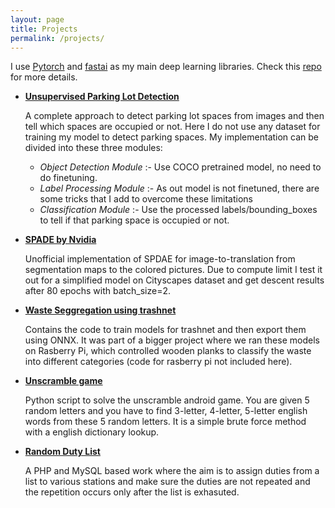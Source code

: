 ```yaml
---
layout: page
title: Projects
permalink: /projects/
---
```


I use [Pytorch](https://pytorch.org/) and [fastai](https://www.fast.ai/) as my main deep learning libraries. Check this [repo](https://github.com/KushajveerSingh/deep_learning) for more details.

* **[Unsupervised Parking Lot Detection](https://github.com/KushajveerSingh/Unsupervised-Parking-Lot-Detection)**
  
    A complete approach to detect parking lot spaces from images and then tell which spaces are occupied or not. Here I do not use any dataset for training my model to detect parking spaces. My implementation can be divided into these three modules:
    - *Object Detection Module* :- Use COCO pretrained model, no need to do finetuning.
    - *Label Processing Module* :- As out model is not finetuned, there are some tricks that I add to overcome these limitations
    - *Classification Module* :- Use the processed labels/bounding_boxes to tell if that parking space is occupied or not.
* **[SPADE by Nvidia](https://github.com/KushajveerSingh/SPADE-PyTorch)**
  
    Unofficial implementation of SPDAE for image-to-translation from segmentation maps to the colored pictures. Due to compute limit I test it out for a simplified model on Cityscapes dataset and get descent results after 80 epochs with batch_size=2.

* **[Waste Seggregation using trashnet](https://github.com/KushajveerSingh/deep_learning/tree/master/deep_learning/projects/Waste%20Seggregation%20using%20trashnet)**

    Contains the code to train models for trashnet and then export them using ONNX. It was part of a bigger project where we ran these models on Rasberry Pi, which controlled wooden planks to classify the waste into different categories (code for rasberry pi not included here).

* **[Unscramble game](https://github.com/KushajveerSingh/deep_learning/tree/master/deep_learning/random/unscramble_android_game)**
  
    Python script to solve the unscramble android game. You are given 5 random letters and you have to find 3-letter, 4-letter, 5-letter english words from these 5 random letters. It is a simple brute force method with a english dictionary lookup.

* **[Random Duty List](https://github.com/KushajveerSingh/Random-Duty-List)**
  
    A PHP and MySQL based work where the aim is to assign duties from a list to various stations and make sure the duties are not repeated and the repetition occurs only after the list is exhasuted.